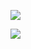 ![](https://github.com/Hapoa/sgi-stl/blob/master/screenshot1.png)

![](https://github.com/Hapoa/sgi-stl/blob/master/screenshot2.png)
